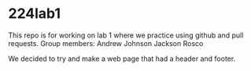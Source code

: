 # 224lab1
This repo is for working on lab 1 where we practice using github and pull requests.
Group members:
Andrew Johnson
Jackson Rosco

We decided to try and make a web page that had a header and footer.
